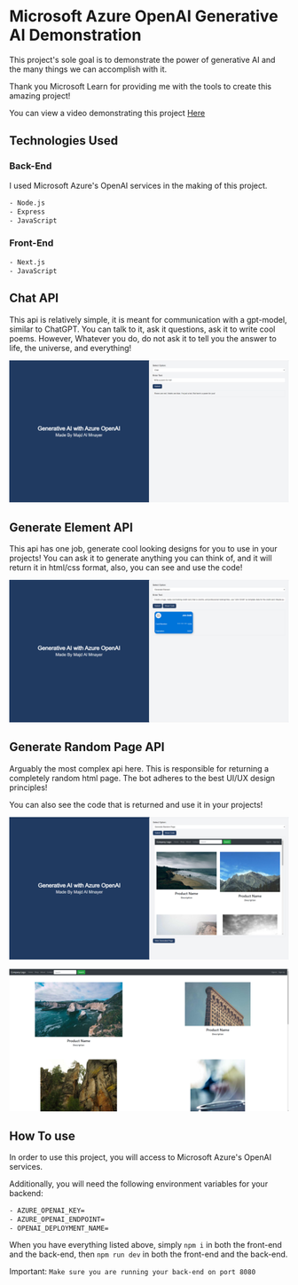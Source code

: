 # Microsoft Azure OpenAI Generative AI Demonstration

This project's sole goal is to demonstrate the power of generative AI and the many things we can accomplish with it.

Thank you Microsoft Learn for providing me with the tools to create this amazing project!

You can view a video demonstrating this project [Here](https://www.youtube.com/watch?v=Lh-9pOkQxBo)

## Technologies Used

### Back-End

I used Microsoft Azure's OpenAI services in the making of this project.

    - Node.js
    - Express
    - JavaScript

### Front-End

    - Next.js
    - JavaScript

## Chat API

This api is relatively simple, it is meant for communication with a gpt-model, similar to ChatGPT. You can talk to it, ask it questions, ask it to write cool poems. However, Whatever you do, do not ask it to tell you the answer to life, the universe, and everything!

![Alt text](Chat.png)

## Generate Element API

This api has one job, generate cool looking designs for you to use in your projects! You can ask it to generate anything you can think of, and it will return it in html/css format, also, you can see and use the code!

![Alt text](generate_element.png)

## Generate Random Page API

Arguably the most complex api here. This is responsible for returning a completely random html page. The bot adheres to the best UI/UX design principles!

You can also see the code that is returned and use it in your projects!

![Alt text](randomly_generated_Page.png)

![Alt text](randomly_generated_Page2.png)

## How To use

In order to use this project, you will access to Microsoft Azure's OpenAI services.

Additionally, you will need the following environment variables for your backend:

    - AZURE_OPENAI_KEY=
    - AZURE_OPENAI_ENDPOINT=
    - OPENAI_DEPLOYMENT_NAME=

When you have everything listed above, simply `npm i` in both the front-end and the back-end, then `npm run dev` in both the front-end and the back-end.

Important: `Make sure you are running your back-end on port 8080`
